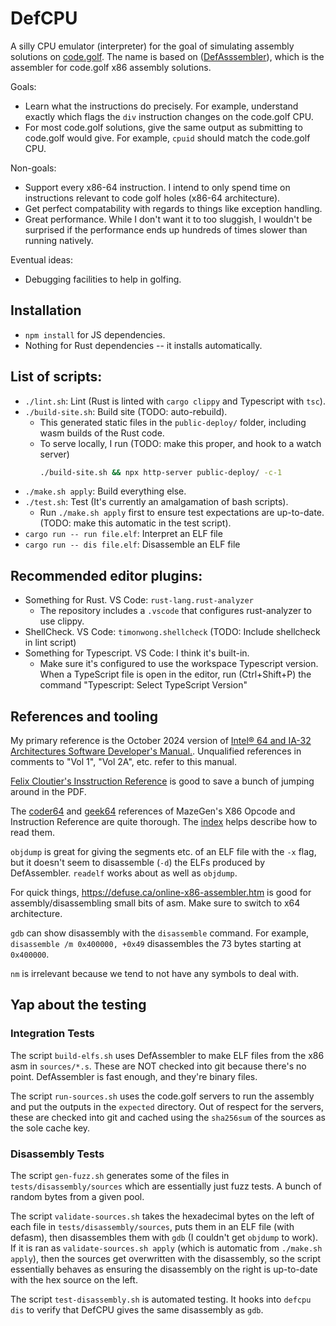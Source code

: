 # DefCPU

A silly CPU emulator (interpreter) for the goal of simulating assembly solutions on [code.golf](https://code.golf/fibonacci#assembly). The name is based on ([DefAsssembler](https://github.com/NewDefectus/defasm)), which is the assembler for code.golf x86 assembly solutions.

Goals:

- Learn what the instructions do precisely. For example, understand exactly which flags the `div` instruction changes on the code.golf CPU.
- For most code.golf solutions, give the same output as submitting to code.golf would give. For example, `cpuid` should match the code.golf CPU.

Non-goals:

- Support every x86-64 instruction. I intend to only spend time on instructions relevant to code golf holes (x86-64 architecture).
- Get perfect compatability with regards to things like exception handling.
- Great performance. While I don't want it to too sluggish, I wouldn't be surprised if the performance ends up hundreds of times slower than running natively.

Eventual ideas:

- Debugging facilities to help in golfing.

## Installation

- `npm install` for JS dependencies.
- Nothing for Rust dependencies -- it installs automatically.

## List of scripts:

- `./lint.sh`: Lint (Rust is linted with `cargo clippy` and Typescript with `tsc`).
- `./build-site.sh`: Build site (TODO: auto-rebuild).
  - This generated static files in the `public-deploy/` folder, including wasm builds of the Rust code.
  - To serve locally, I run (TODO: make this proper, and hook to a watch server)
    ```sh
    ./build-site.sh && npx http-server public-deploy/ -c-1
    ```
- `./make.sh apply`: Build everything else.
- `./test.sh`: Test (It's currently an amalgamation of bash scripts).
  - Run `./make.sh apply` first to ensure test expectations are up-to-date. (TODO: make this automatic in the test script).
- `cargo run -- run file.elf`: Interpret an ELF file
- `cargo run -- dis file.elf`: Disassemble an ELF file

## Recommended editor plugins:

- Something for Rust. VS Code: `rust-lang.rust-analyzer`
  - The repository includes a `.vscode` that configures rust-analyzer to use clippy.
- ShellCheck. VS Code: `timonwong.shellcheck` (TODO: Include shellcheck in lint script)
- Something for Typescript. VS Code: I think it's built-in.
  - Make sure it's configured to use the workspace Typescript version. When a TypeScript file is open in the editor, run (Ctrl+Shift+P) the command "Typescript: Select TypeScript Version"

## References and tooling

My primary reference is the October 2024 version of [Intel® 64 and IA-32 Architectures Software Developer's Manual.](https://software.intel.com/en-us/download/intel-64-and-ia-32-architectures-sdm-combined-volumes-1-2a-2b-2c-2d-3a-3b-3c-3d-and-4). Unqualified references in comments to "Vol 1", "Vol 2A", etc. refer to this manual.

[Felix Cloutier's Insstruction Reference](https://www.felixcloutier.com/x86) is good to save a bunch of jumping around in the PDF.

The [coder64](http://ref.x86asm.net/coder64.html) and [geek64](http://ref.x86asm.net/geek64.html) references of MazeGen's X86 Opcode and Instruction Reference are quite thorough. The [index](http://ref.x86asm.net/index.html) helps describe how to read them.

`objdump` is great for giving the segments etc. of an ELF file with the `-x` flag, but it doesn't seem to disassemble (`-d`) the ELFs produced by DefAssembler. `readelf` works about as well as `objdump`.

For quick things, https://defuse.ca/online-x86-assembler.htm is good for assembly/disassembling small bits of asm. Make sure to switch to x64 architecture.

`gdb` can show disassembly with the `disassemble` command. For example, `disassemble /m 0x400000, +0x49` disassembles the 73 bytes starting at `0x400000`.

`nm` is irrelevant because we tend to not have any symbols to deal with.

## Yap about the testing

### Integration Tests

The script `build-elfs.sh` uses DefAssembler to make ELF files from the x86 asm in `sources/*.s`. These are NOT checked into git because there's no point. DefAssembler is fast enough, and they're binary files.

The script `run-sources.sh` uses the code.golf servers to run the assembly and put the outputs in the `expected` directory. Out of respect for the servers, these are checked into git and cached using the `sha256sum` of the sources as the sole cache key.

### Disassembly Tests

The script `gen-fuzz.sh` generates some of the files in `tests/disassembly/sources` which are essentially just fuzz tests. A bunch of random bytes from a given pool.

The script `validate-sources.sh` takes the hexadecimal bytes on the left of each file in `tests/disassembly/sources`, puts them in an ELF file (with defasm), then disassembles them with `gdb` (I couldn't get `objdump` to work). If it is ran as `validate-sources.sh apply` (which is automatic from `./make.sh apply`), then the sources get overwritten with the disassembly, so the script essentially behaves as ensuring the disassembly on the right is up-to-date with the hex source on the left.

The script `test-disassembly.sh` is automated testing. It hooks into `defcpu dis` to verify that DefCPU gives the same disassembly as `gdb`.
